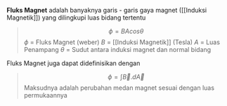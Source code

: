 **Fluks Magnet** adalah banyaknya garis - garis gaya magnet ([[Induksi Magnetik]]) yang dilingkupi luas bidang tertentu

> $$\phi = BA cos\theta$$
> $\phi$ = Fluks Magnet (weber)
> $B$ = [[Induksi Magnetik]] (Tesla)
> $A$ = Luas Penampang
> $\theta$ = Sudut antara induksi magnet dan normal bidang

Fluks Magnet juga dapat didefinisikan dengan
> $$\phi = \int \vec{B}.d\vec{A}$$
> Maksudnya adalah perubahan medan magnet sesuai dengan luas permukaannya
